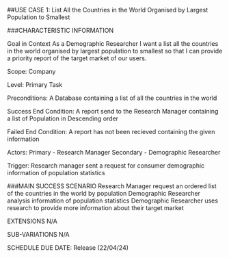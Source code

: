 ##USE CASE 1: List All the Countries in the World Organised by Largest Population to Smallest

###CHARACTERISTIC INFORMATION

Goal in Context
As a Demographic Researcher I want a list all the countries in the world organised by largest population to smallest so that I can provide a priority report of the target market of our users.

Scope:
Company

Level:
Primary Task

Preconditions:
A Database containing a list of all the countries in the world

Success End Condition:
A report send to the Research Manager containing a list of Population in Descending order

Failed End Condition:
A report has not been recieved containing the given information

Actors:
Primary - Research Manager
Secondary - Demographic Researcher

Trigger:
Research manager sent a request for consumer demographic information of population statistics

###MAIN SUCCESS SCENARIO
Research Manager request an ordered list of the countries in the world by population
Demographic Researcher analysis information of population statistics
Demographic Researcher uses research to provide more information about their target market

EXTENSIONS
N/A

SUB-VARIATIONS
N/A

SCHEDULE
DUE DATE: Release (22/04/24)